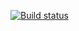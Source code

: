 [![Build status](https://ci.appveyor.com/api/projects/status/3f8n8dq2ryo2gvqf?svg=true)](https://ci.appveyor.com/project/Ilya195/javaauto-6)
